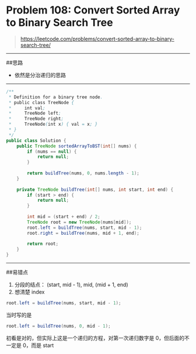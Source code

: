 # Problem 108: Convert Sorted Array to Binary Search Tree


> https://leetcode.com/problems/convert-sorted-array-to-binary-search-tree/

---------
##思路
* 依然是分治递归的思路

--------
```java
/**
 * Definition for a binary tree node.
 * public class TreeNode {
 *     int val;
 *     TreeNode left;
 *     TreeNode right;
 *     TreeNode(int x) { val = x; }
 * }
 */
public class Solution {
    public TreeNode sortedArrayToBST(int[] nums) {
        if (nums == null) {
            return null;
        }
        
        return buildTree(nums, 0, nums.length - 1);
    }
    
    private TreeNode buildTree(int[] nums, int start, int end) {
        if (start > end) {
            return null;
        }
        
        int mid = (start + end) / 2;
        TreeNode root = new TreeNode(nums[mid]);
        root.left = buildTree(nums, start, mid - 1);
        root.right = buildTree(nums, mid + 1, end);
        
        return root;
    }
}
```
-----
##易错点
1. 分段的结点： (start, mid - 1), mid, (mid + 1, end)
2. 想清楚 index
```java
root.left = buildTree(nums, start, mid - 1);
```
当时写的是
```java
root.left = buildTree(nums, 0, mid - 1);
```
初看是对的，但实际上这是一个递归的方程，对第一次递归数字是 0，但后面的不一定是 0，而是 start
























